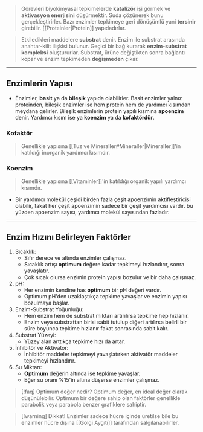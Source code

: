>Görevleri biyokimyasal tepkimelerde **katalizör** işi görmek ve **aktivasyon enerjisini** düşürmektir. Suda çözünerek bunu gerçekleştirirler. Bazı enzimler tepkimeye geri dönüşümlü yani **tersinir** girebilir. [[Proteinler|Protein]] yapıdadırlar.

> Etkiledikleri maddelere **substrat** denir. Enzim ile substrat arasında anahtar-kilit ilişkisi bulunur. Geçici bir bağ kurarak **enzim-substrat kompleksi** oluştururlar. Substrat, ürüne değiştikten sonra bağlantı kopar ve enzim tepkimeden **değişmeden** çıkar.

___
## Enzimlerin Yapısı
- Enzimler, **basit** ya da **bileşik** yapıda olabilirler. Basit enzimler yalnız proteinden, bileşik enzimler ise hem protein hem de yardımcı kısımdan meydana gelirler. Bileşik enzimlerin protein yapılı kısmına **apoenzim** denir. Yardımcı kısım ise ya **koenzim** ya da **kofaktördür**.
### Kofaktör
> Genellikle yapısına [[Tuz ve Mineraller#Mineraller|Mineraller]]'in katıldığı inorganik yardımcı kısımdır.
### Koenzim
>Genellikle yapısına [[Vitaminler]]'in katıldığı organik yapılı yardımcı kısımdır.

- Bir yardımcı molekül çeşidi birden fazla çeşit apoenzimin aktifleştiricisi olabilir, fakat her çeşit apoenzimin sadece bir çeşit yardımcısı vardır. bu yüzden apoenzim sayısı, yardımcı molekül sayısından fazladır.

___
## Enzim Hızını Belirleyen Faktörler
1. Sıcaklık:
	- Sıfır derece ve altında enzimler çalışmaz.
	- Sıcaklık artışı **optimum** değere kadar tepkimeyi hızlandırır, sonra yavaşlatır.
	- Çok sıcak olursa enzimin protein yapısı bozulur ve bir daha çalışmaz.
2. pH:
	- Her enzimin kendine has **optimum** bir pH değeri vardır.
	- Optimum pH'den uzaklaştıkça tepkime yavaşlar ve enzimin yapısı bozulmaya başlar.
3. Enzim-Substrat Yoğunluğu:
	- Hem enzim hem de substrat miktarı artırılırsa tepkime hep hızlanır.
	- Enzim veya substrattan birisi sabit tutulup diğeri artılırsa belirli bir süre boyunca tepkime hızlanır fakat sonrasında sabit kalır.
4. Substrat Yüzeyi:
	- Yüzey alan arttıkça tepkime hızı da artar.
5. İnhibitör ve Aktivator:
	- İnhibitör maddeler tepkimeyi yavaşlatırken aktivatör maddeler tepkimeyi hızlandırır.
6. Su Miktarı:
	- **Optimum** değerin altında ise tepkime yavaşlar.
	- Eğer su oranı %15'in altına düşerse enzimler çalışmaz.

> [!faq] Optimum değer nedir?
> Optimum değer, en ideal değer olarak düşünülebilir. Optimum bir değere sahip olan faktörler genellikle parabolik veya parabola benzer grafiklere sahiptir.

> [!warning] Dikkat!
> Enzimler sadece hücre içinde üretilse bile bu enzimler hücre dışına [[Golgi Aygıtı]] tarafından salgılanabilirler.